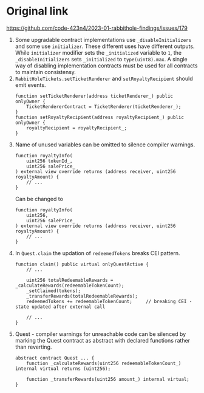 # Original link
https://github.com/code-423n4/2023-01-rabbithole-findings/issues/179
1. Some upgradable contract implementations use `_disableInitializers` and some use `initializer`. These different uses have different outputs.
    While `initializer` modifier sets the `_initialized` variable to `1`, the `_disableInitializers` sets `_initialized` to `type(uint8).max`. A single way of disabling implementation contracts must be used for all contracts to maintain consistensy.
2. `RabbitHoleTickets.setTicketRenderer` and `setRoyaltyRecipient` should emit events.
    ```solidity
    function setTicketRenderer(address ticketRenderer_) public onlyOwner {
        TicketRendererContract = TicketRenderer(ticketRenderer_);
    }
    function setRoyaltyRecipient(address royaltyRecipient_) public onlyOwner {
        royaltyRecipient = royaltyRecipient_;
    }
    ```
3. Name of unused variables can be omitted to silence compiler warnings.
    ```solidity
    function royaltyInfo(
        uint256 tokenId_,
        uint256 salePrice_
    ) external view override returns (address receiver, uint256 royaltyAmount) {
        // ...
    }
    ```
    Can be changed to 
    ```solidity
    function royaltyInfo(
        uint256,
        uint256 salePrice_
    ) external view override returns (address receiver, uint256 royaltyAmount) {
        // ...
    }
    ```
4. In `Quest.claim` the updation of `redeemedTokens` breaks CEI pattern.
    ```solidity
    function claim() public virtual onlyQuestActive {
        // ...

        uint256 totalRedeemableRewards = _calculateRewards(redeemableTokenCount);
        _setClaimed(tokens);       
        _transferRewards(totalRedeemableRewards);
        redeemedTokens += redeemableTokenCount;     // breaking CEI - state updated after external call

        // ...
    }
    ```
5. Quest - compiler warnings for unreachable code can be silenced by marking the Quest contract as abstract with declared functions rather than reverting.
    ```solidity
    abstract contract Quest ... {
        function _calculateRewards(uint256 redeemableTokenCount_) internal virtual returns (uint256);
    
        function _transferRewards(uint256 amount_) internal virtual;
    }
    ```